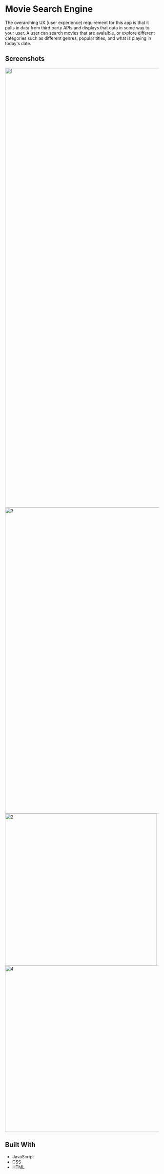 # Movie Search Engine
The overarching UX (user experience) requirement for this app is that it pulls in data from third party APIs and displays that data in some way to your user. A user can search movies that are avalaible, or explore different categories such as different genres, popular titles, and what is playing in today's date.

## Screenshots
<img width="1437" alt="1" src="https://user-images.githubusercontent.com/18128525/36384655-a3b192dc-1555-11e8-818a-e877beb22bb6.png">
<img width="1001" alt="3" src="https://user-images.githubusercontent.com/18128525/36385598-8efb4b96-1558-11e8-94a1-0bf9f4bb6d37.png">
<img width="497" alt="2" src="https://user-images.githubusercontent.com/18128525/36384796-245ab35a-1556-11e8-8cee-efee95f4dd62.png">
<img width="544" alt="4" src="https://user-images.githubusercontent.com/18128525/36385803-46e99d48-1559-11e8-999f-db1ff0cba03c.png">

## Built With
* JavaScript
* CSS
* HTML
